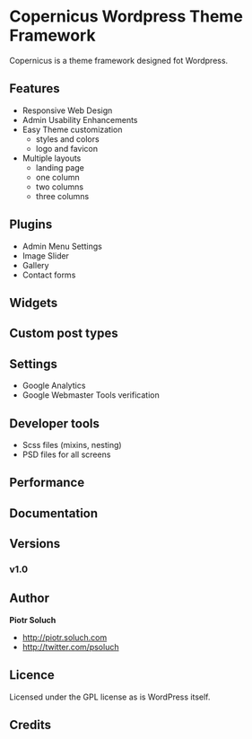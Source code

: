 # Copernicus Wordpress Theme Framework
Copernicus is a theme framework designed fot Wordpress.

## Features

* Responsive Web Design
* Admin Usability Enhancements
* Easy Theme customization
	* styles and colors
	* logo and favicon
* Multiple layouts
	* landing page
	* one column
	* two columns
	* three columns

## Plugins

* Admin Menu Settings
* Image Slider
* Gallery
* Contact forms

## Widgets

## Custom post types

## Settings

* Google Analytics
* Google Webmaster Tools verification

## Developer tools

* Scss files (mixins, nesting)
* PSD files for all screens

## Performance

## Documentation

## Versions

### v1.0

## Author

**Piotr Soluch**

* http://piotr.soluch.com
* http://twitter.com/psoluch

## Licence

Licensed under the GPL license as is WordPress itself.

## Credits